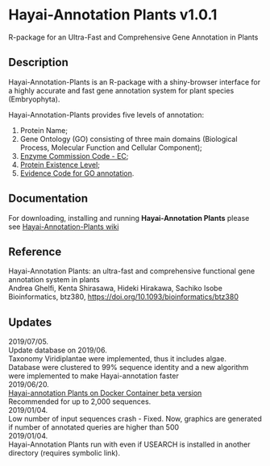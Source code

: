 # Hayai-Annotation Plants v1.0.1

R-package for an Ultra-Fast and Comprehensive Gene Annotation in Plants

Description
-----------
Hayai-Annotation-Plants is an R-package with a shiny-browser interface for a highly accurate and fast gene annotation system for plant species (Embryophyta). 

Hayai-Annotation-Plants provides five levels of annotation: 

1) Protein Name; 
2) Gene Ontology (GO) consisting of three main domains (Biological Process, Molecular Function and Cellular Component); 
3) [Enzyme Commission Code - EC](https://enzyme.expasy.org/); 
4) [Protein Existence Level](https://www.uniprot.org/help/protein_existence); 
5) [Evidence Code for GO annotation](http://geneontology.org/docs/guide-go-evidence-codes/).


Documentation
-------------
For downloading, installing and running **Hayai-Annotation Plants** please see [Hayai-Annotation-Plants wiki](https://github.com/kdri-genomics/Hayai-Annotation-Plants/wiki) 

Reference
---------
Hayai-Annotation Plants: an ultra-fast and comprehensive functional gene annotation system in plants <br/>
Andrea Ghelfi, Kenta Shirasawa, Hideki Hirakawa, Sachiko Isobe <br/>
Bioinformatics, btz380, https://doi.org/10.1093/bioinformatics/btz380 

Updates
-------
2019/07/05.<br/> 
Update database on 2019/06.<br/>
Taxonomy Viridiplantae were implemented, thus it includes algae. <br/>
Database were clustered to 99% sequence identity and a new algorithm were implemented to make Hayai-annotation faster <br/>
2019/06/20. <br/>
[Hayai-annotation Plants on Docker Container beta version](https://hub.docker.com/r/kazusa005/hayai-annotation-plants)<br/>
Recommended for up to 2,000 sequences. <br/>
2019/01/04. <br/>
Low number of input sequences crash - Fixed. Now, graphics are generated if number of annotated queries are higher than 500<br/>
2019/01/04.<br/>
Hayai-Annotation Plants run with even if USEARCH is installed in another directory (requires symbolic link).
